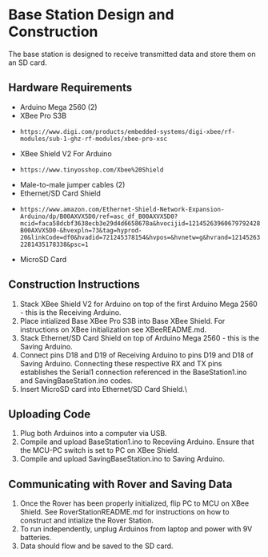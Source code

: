 # Base Station Design and Construction
The base station is designed to receive transmitted data and store them on an SD card.
## Hardware Requirements
- Arduino Mega 2560 (2)
- XBee Pro S3B
-     https://www.digi.com/products/embedded-systems/digi-xbee/rf-modules/sub-1-ghz-rf-modules/xbee-pro-xsc
- XBee Shield V2 For Arduino
-     https://www.tinyosshop.com/Xbee%20Shield
- Male-to-male jumper cables (2)
- Ethernet/SD Card Shield
-     https://www.amazon.com/Ethernet-Shield-Network-Expansion-Arduino/dp/B00AXVX5D0/ref=asc_df_B00AXVX5D0?mcid=faca58dcbf3638ecb3e29d4d6658678a&hvocijid=12145263960679792428-B00AXVX5D0-&hvexpln=73&tag=hyprod-20&linkCode=df0&hvadid=721245378154&hvpos=&hvnetw=g&hvrand=12145263960679792428&hvpone=&hvptwo=&hvqmt=&hvdev=c&hvdvcmdl=&hvlocint=&hvlocphy=9028824&hvtargid=pla-2281435178338&psc=1
- MicroSD Card
## Construction Instructions
1. Stack XBee Shield V2 for Arduino on top of the first Arduino Mega 2560 - this is the Receiving Arduino.
2. Place intialized Base XBee Pro S3B into Base XBee Shield. For instructions on XBee initialization see XBeeREADME.md.
3. Stack Ethernet/SD Card Shield on top of Arduino Mega 2560 - this is the Saving Arduino.
4. Connect pins D18 and D19 of Receiving Arduino to pins D19 and D18 of Saving Arduino. Connecting these respective RX and TX pins establishes the Serial1 connection referenced in the BaseStation1.ino and SavingBaseStation.ino codes.
5. Insert MicroSD card into Ethernet/SD Card Shield.\
## Uploading Code
1. Plug both Arduinos into a computer via USB.
2. Compile and upload BaseStation1.ino to Receviing Arduino. Ensure that the MCU-PC switch is set to PC on XBee Shield.
3. Compile and upload SavingBaseStation.ino to Saving Arduino.
## Communicating with Rover and Saving Data
1. Once the Rover has been properly initialized, flip PC to MCU on XBee Shield. See RoverStationREADME.md for instructions on how to construct and intialize the Rover Station.
2. To run independently, unplug Arduinos from laptop and power with 9V batteries.
3. Data should flow and be saved to the SD card.
